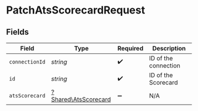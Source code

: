 # PatchAtsScorecardRequest


## Fields

| Field                                                       | Type                                                        | Required                                                    | Description                                                 |
| ----------------------------------------------------------- | ----------------------------------------------------------- | ----------------------------------------------------------- | ----------------------------------------------------------- |
| `connectionId`                                              | *string*                                                    | :heavy_check_mark:                                          | ID of the connection                                        |
| `id`                                                        | *string*                                                    | :heavy_check_mark:                                          | ID of the Scorecard                                         |
| `atsScorecard`                                              | [?Shared\AtsScorecard](../../Models/Shared/AtsScorecard.md) | :heavy_minus_sign:                                          | N/A                                                         |